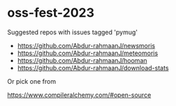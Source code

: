 # oss-fest-2023

Suggested repos with issues tagged 'pymug'

- https://github.com/Abdur-rahmaanJ/newsmoris
- https://github.com/Abdur-rahmaanJ/meteomoris
- https://github.com/Abdur-rahmaanJ/hooman
- https://github.com/Abdur-rahmaanJ/download-stats

Or pick one from 

https://www.compileralchemy.com/#open-source
